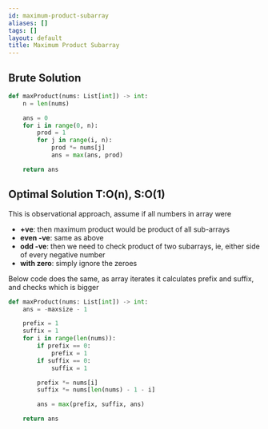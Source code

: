 ```yaml
---
id: maximum-product-subarray
aliases: []
tags: []
layout: default
title: Maximum Product Subarray
---
```


## Brute Solution

```python
def maxProduct(nums: List[int]) -> int:
    n = len(nums)

    ans = 0
    for i in range(0, n):
        prod = 1
        for j in range(i, n):
            prod *= nums[j]
            ans = max(ans, prod)

    return ans
```

## Optimal Solution T:O(n), S:O(1)

This is observational approach, assume if all numbers in array were

- **+ve**: then maximum product would be product of all sub-arrays
- **even -ve**: same as above
- **odd -ve**: then we need to check product of two subarrays, ie, either side
  of every negative number
- **with zero**: simply ignore the zeroes

Below code does the same, as array iterates it calculates prefix and suffix,
and checks which is bigger

```python
def maxProduct(nums: List[int]) -> int:
    ans = -maxsize - 1

    prefix = 1
    suffix = 1
    for i in range(len(nums)):
        if prefix == 0:
            prefix = 1
        if suffix == 0:
            suffix = 1

        prefix *= nums[i]
        suffix *= nums[len(nums) - 1 - i]

        ans = max(prefix, suffix, ans)

    return ans
```
